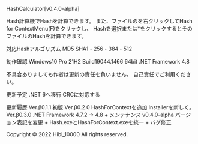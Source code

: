 HashCalculator[v0.4.0-alpha]

Hash計算機でHashを計算できます。
また、ファイルのを右クリックしてHash for ContextMenu(F)をクリックし、
Hashを選択または*をクリックするとそのファイルのHashを計算できます。

対応Hashアルゴリズム
MD5
SHA1・256・384・512

動作確認
Windows10 Pro 21H2 Build19044.1466 64bit
.NET Framework 4.8

不具合ありましても作者は更新の責任を負いません。
自己責任でご利用ください。

更新予定
.NET 6へ移行
CRCに対応する

更新履歴
Ver.β0.1.1 初版
Ver.β0.2.0 HashForContextを追加 Installerを新しく。
Ver.β0.3.0 .NET Framework 4.7.2 -> 4.8  + メンテナンス
v0.4.0-alpha バージョン表記を変更 + Hash.exeとHashForContext.exeを統一 + バグ修正

Copyright © 2022 Hibi_10000 All rights reserved.